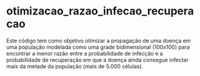 # otimizacao_razao_infecao_recuperacao
Este código tem como objetivo otimizar a propagação de uma doença em uma população modelada como uma grade bidimensional (100x100) para encontrar a menor razão entre a probabilidade de infecção e a probabilidade de recuperação em que a doença ainda consegue infectar mais da metade da população (mais de 5.000 células).
